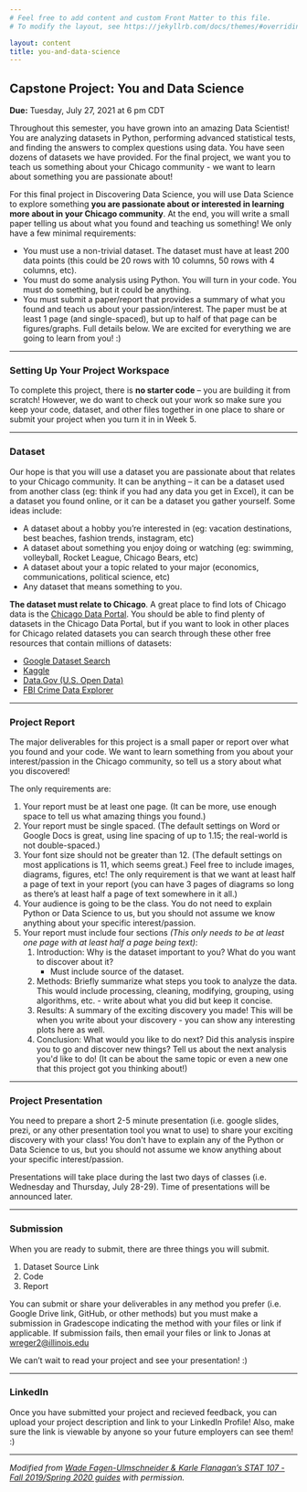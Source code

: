 ```yaml
---
# Feel free to add content and custom Front Matter to this file.
# To modify the layout, see https://jekyllrb.com/docs/themes/#overriding-theme-defaults

layout: content
title: you-and-data-science
---
```


## Capstone Project: You and Data Science
**Due:** Tuesday, July 27, 2021 at 6 pm CDT

Throughout this semester, you have grown into an amazing Data Scientist! You are analyzing datasets in Python, performing advanced statistical tests, and finding the answers to complex questions using data. You have seen dozens of datasets we have provided. For the final project, we want you to teach us something about your Chicago community - we want to learn about something you are passionate about!

For this final project in Discovering Data Science, you will use Data Science to explore something **you are passionate about or interested in learning more about in your Chicago community**. At the end, you will write a small paper telling us about what you found and teaching us something! We only have a few minimal requirements:

* You must use a non-trivial dataset. The dataset must have at least 200 data points (this could be 20 rows with 10 columns, 50 rows with 4 columns, etc).
* You must do some analysis using Python. You will turn in your code. You must do something, but it could be anything.
* You must submit a paper/report that provides a summary of what you found and teach us about your passion/interest. The paper must be at least 1 page (and single-spaced), but up to half of that page can be figures/graphs. Full details below.
We are excited for everything we are going to learn from you! :)

<hr/>

### Setting Up Your Project Workspace
To complete this project, there is **no starter code** – you are building it from scratch! However, we do want to check out your work so make sure you keep your code, dataset, and other files together in one place to share or submit your project when you turn it in in Week 5.

<hr/>

### Dataset
Our hope is that you will use a dataset you are passionate about that relates to your Chicago community. It can be anything – it can be a dataset used from another class (eg: think if you had any data you get in Excel), it can be a dataset you found online, or it can be a dataset you gather yourself. Some ideas include:

* A dataset about a hobby you’re interested in (eg: vacation destinations, best beaches, fashion trends, instagram, etc)
* A dataset about something you enjoy doing or watching (eg: swimming, volleyball, Rocket League, Chicago Bears, etc)
* A dataset about your a topic related to your major (economics, communications, political science, etc)
* Any dataset that means something to you.

**The dataset must relate to Chicago**. A great place to find lots of Chicago data is the <a href="https://urldefense.com/v3/__https://data.cityofchicago.org/__;!!DZ3fjg!rXRcmqqAJYuAfHhG2HZYE6-6ZHpLC4duULqzZzQF0LSbOwXIppuaOiGTHeJxodalDDWi$" target="_blank">Chicago Data Portal</a>. You should be able to find plenty of datasets in the Chicago Data Portal, but if you want to look in other places for Chicago related datasets you can search through these other free resources that contain millions of datasets:

* <a href="https://datasetsearch.research.google.com/" target="_blank">Google Dataset Search</a>
* <a href="https://www.kaggle.com/" target="_blank">Kaggle</a>
* <a href="https://www.data.gov/" target="_blank">Data.Gov (U.S. Open Data)</a>
* <a href="https://crime-data-explorer.fr.cloud.gov/pages/home" target="_blank">FBI Crime Data Explorer</a>


<hr/>

### Project Report
The major deliverables for this project is a small paper or report over what you found and your code. We want to learn something from you about your interest/passion in the Chicago community, so tell us a story about what you discovered!

The only requirements are:

1. Your report must be at least one page. (It can be more, use enough space to tell us what amazing things you found.)
2. Your report must be single spaced. (The default settings on Word or Google Docs is great, using line spacing of up to 1.15; the real-world is not double-spaced.)
3. Your font size should not be greater than 12. (The default settings on most applications is 11, which seems great.)
Feel free to include images, diagrams, figures, etc! The only requirement is that we want at least half a page of text in your report (you can have 3 pages of diagrams so long as there’s at least half a page of text somewhere in it all.)
4. Your audience is going to be the class. You do not need to explain Python or Data Science to us, but you should not assume we know anything about your specific interest/passion.
5. Your report must include four sections *(This only needs to be at least one page with at least half a page being text)*:
    1. Introduction: Why is the dataset important to you? What do you want to discover about it?
        * Must include source of the dataset.
    2. Methods: Briefly summarize what steps you took to analyze the data. This would include processing, cleaning, modifying, grouping, using algorithms, etc. - write about what you did but keep it concise.
    3. Results: A summary of the exciting discovery you made! This will be when you write about your discovery - you can show any interesting plots here as well.
    4. Conclusion: What would you like to do next? Did this analysis inspire you to go and discover new things? Tell us about the next analysis you'd like to do! (It can be about the same topic or even a new one that this project got you thinking about!)

<hr/>

### Project Presentation
You need to prepare a short 2-5 minute presentation (i.e. google slides, prezi, or any other presentation tool you wnat to use) to share your exciting discovery with your class! You don't have to explain any of the Python or Data Science to us, but you should not assume we know anything about your specific interest/passion.

Presentations will take place during the last two days of classes (i.e. Wednesday and Thursday, July 28-29). Time of presentations will be announced later.

<hr/>

### Submission
When you are ready to submit, there are three things you will submit.
1. Dataset Source Link
2. Code
3. Report

You can submit or share your deliverables in any method you prefer (i.e. Google Drive link, GitHub, or other methods) but you must make a submission in Gradescope indicating the method with your files or link if applicable. If submission fails, then email your files or link to Jonas at <a href="mailto:wreger2@illinois.edu">wreger2@illinois.edu</a>

We can’t wait to read your project and see your presentation! :)

<hr/>

### LinkedIn

Once you have submitted your project and recieved feedback, you can upload your project description and link to your LinkedIn Profile! Also, make sure the link is viewable by anyone so your future employers can see them! :)

<hr/>

*Modified from <a href="http://courses.las.illinois.edu/fall2019/stat107/projects/final-project.html">Wade Fagen-Ulmschneider & Karle Flanagan’s STAT 107 - Fall 2019/Spring 2020 guides</a> with permission.*